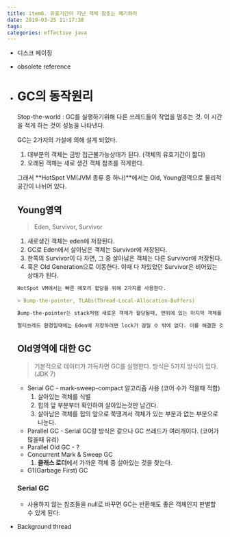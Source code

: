```yaml
---
title: item6. 유효기간이 지난 객체 참조는 폐기하라
date: 2019-03-25 11:17:38
tags:
categories: effective java
---
```


- 디스크 페이징

- obsolete reference

- # GC의 동작원리

  Stop-the-world : GC를 실행하기위해 다른 쓰레드들이 작업을 멈추는 것. 이 시간을 적게 하는 것이 성능을 나타낸다.

  GC는 2가지의 가설에 의해 설계 되었다.

   	1. 대부분의 객체는 금방 접근불가능상태가 된다. (객체의 유효기간이 짧다)
   	2. 오래된 객체는 새로 생긴 객체 참조를 적게한다.

  그래서 **HotSpot VM(JVM 종류 중 하나)**에서는 Old, Young영역으로 물리적 공간이 나뉘어 있다.

  

  ## Young영역

  > Eden, Survivor, Survivor

  

   	1. 새로생긴 객체는 eden에 저장된다.
   	2. GC로 Eden에서 살아남은 객체는 Survivor에 저장된다. 
   	3. 한쪽의 Survivor이 다 차면, 그 중 살아남은 객체는 다른 Survivor에 저장된다.
   	4. 혹은 Old Generation으로 이동한다. 이때 다 차있었던 Survivor은 비어있는 상태가 된다.

  

  ```markdown
  HotSpot VM에서는 빠른 메모리 할당을 위해 2가지를 사용한다.
  
  > Bump-the-pointer, TLABs(Thread-Local-Allocation-Buffers)
  
  Bump-the-pointer는 stack처럼 새로운 객체가 할당될때, 맨위에 있는 마지막 객체를 추적해서 Eden에 새로운 객체가 할당될 수 있는지 없는지만 판단한다. 하지만 이는 단일 쓰레드 환경일 때이다. 멀티쓰레드 환경일때는 TLABs를 이용한다.
  
  멀티쓰레드 환경일때에는 Eden에 저장하려면 lock가 걸릴 수 밖에 없다. 이를 해결한 것이 TLABs이다. 각각의 Thread가 Eden의 덩어리를 갖게 하는 것인데.. 그럼 동기화는 어떻게 하는 걸까?
  ```

  

  ## Old영역에 대한 GC

  > 기본적으로 데이터가 가득차면 GC를 실행한다. 방식은 5가지 방식이 있다.(JDK 7)

  

  - Serial GC - mark-sweep-compact 알고리즘 사용 (코어 수가 적을때 적합)
    1. 살아있는 객체를 식별
    2. 힙의 앞 부분부터 확인하여 살아있는것만 남긴다. 
    3. 살아남은 객체를 힙의 앞으로 쭉땡겨서 객체가 있는 부분과 없는 부분으로 나눈다.
  - Parallel GC - Serial GC랑 방식은 같으나 GC 쓰레드가 여러개이다. (코어가 많을때 유리)
  - Parallel Old GC - ?
  - Concurrent Mark & Sweep GC
    1. **클래스 로더**에서 가까운 객체 중 살아있는 것을 찾는다. 
  - G1(Garbage First) GC

  

  ### Serial GC

  

  - 사용하지 않는 참조들을 null로 바꾸면 GC는 반환해도 좋은 객체인지 판별할 수 있게 된다.

- Background thread
